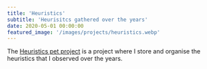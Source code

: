 ```yaml
---
title: 'Heuristics'
subtitle: 'Heurisitcs gathered over the years'
date: 2020-05-01 00:00:00
featured_image: '/images/projects/heuristics.webp'
---
```


The [Heuristics pet project](https://github.com/joaoasrosa/heuristics) is a project where I store and organise the heuristics that I observed over the years.